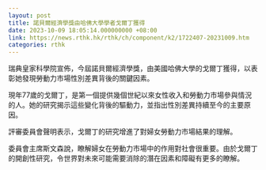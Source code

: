 ```yaml
---
layout: post
title: 諾貝爾經濟學獎由哈佛大學學者戈爾丁獲得
date: 2023-10-09 18:05:14.000000000 +08:00
link: https://news.rthk.hk/rthk/ch/component/k2/1722407-20231009.htm
categories: rthk
---
```


瑞典皇家科學院宣佈，今屆諾貝爾經濟學獎，由美國哈佛大學的戈爾丁獲得，以表彰她發現勞動力市場性別差異背後的關鍵因素。

現年77歲的戈爾丁，是第一個提供幾個世紀以來女性收入和勞動力市場參與情況的人。她的研究揭示這些變化背後的驅動力，並指出性別差異持續至今的主要原因。

評審委員會聲明表示，戈爾丁的研究增進了對婦女勞動力市場結果的理解。

委員會主席斯文森說，瞭解婦女在勞動力市場中的作用對社會很重要。由於戈爾丁的開創性研究，令世界對未來可能需要消除的潛在因素和障礙有更多的瞭解。
